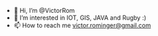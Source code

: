 - 👋 Hi, I’m @VictorRom
- 👀 I’m interested in IOT, GIS, JAVA and Rugby :)
- 📫 How to reach me victor.rominger@gmail.com

<!---
VictorRom/VictorRom is a ✨ special ✨ repository because its `README.md` (this file) appears on your GitHub profile.
You can click the Preview link to take a look at your changes.
--->
